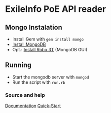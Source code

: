 # ExileInfo PoE API reader

## Mongo Instalation

- Install Gem with `gem install mongo`
- [Install MongoDB](https://www.mongodb.com/download-center?jmp=nav)
- Opt.: [Install Robo 3T](https://robomongo.org/) (MongoDB GUI)

## Running

- Start the mongodb server with `mongod`
- Run the script with `run.rb`

### Source and help
[Documentation](http://api.mongodb.com/ruby/current/Mongo/Collection.html)
[Quick-Start](https://docs.mongodb.com/ruby-driver/master/quick-start/)
